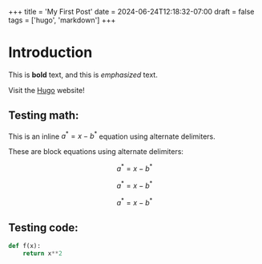+++
title = 'My First Post'
date = 2024-06-24T12:18:32-07:00
draft = false
tags = ['hugo', 'markdown']
+++
# Introduction

This is **bold** text, and this is *emphasized* text.

Visit the [Hugo](https://gohugo.io) website!

## Testing math:

This is an inline $a^*=x-b^*$ equation using alternate delimiters.

These are block equations using alternate delimiters:

$$a^*=x-b^*$$

$$ a^*=x-b^* $$

$$
a^*=x-b^*
$$

## Testing code:

```python {lineNos=true}
def f(x):
    return x**2
```
